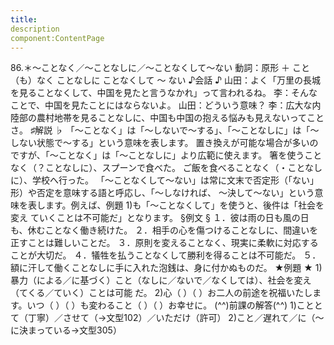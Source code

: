 ```yaml
---
title:
description
component:ContentPage
---
```



86.＊～ことなく／～ことなしに／～ことなくして～ない
動詞：原形 ＋ こと（も）なく
ことなしに
ことなくして ～ ない
♪会話 ♪
山田：よく「万里の長城を見ることなくして、中国を見たと言うなかれ」って言われるね。
李：そんなことで、中国を見たことにはならないよ。 山田：どういう意味？
李：広大な内陸部の農村地帯を見ることなしに、中国も中国の抱える悩みも見えないってことさ。
♯解説 ♭
「～ことなく」は「～しないで～する」、「～ことなしに」は「～しない状態で～する」という意味を表します。 置き換えが可能な場合が多いのですが、「～ことなく」は「～ことなしに」より広範に使えます。
箸を使うことなく（？ことなしに）、スプーンで食べた。 ご飯を食べることなく（・ことなしに）、学校へ行った。 「～ことなくして～ない」は常に文末で否定形（「ない」形）や否定を意味する語と呼応し、「～しなければ、
～決して～ない」という意味を表します。例えば、例題 1)も「～ことなくして」を使うと、後件は「社会を変え ていくことは不可能だ」となります。
§例文 §
１．彼は雨の日も風の日も、休むことなく働き続けた。
２．相手の心を傷つけることなしに、間違いを正すことは難しいことだ。
３．原則を変えることなく、現実に柔軟に対応することが大切だ。
４．犠牲を払うことなくして勝利を得ることは不可能だ。
５．額に汗して働くことなしに手に入れた泡銭は、身に付かぬものだ。
★例題 ★
1)暴力（による／に基づく）こと（なしに／ないで／なくしては）、社会を変え（てくる／ていく）ことは可能
だ。
2)心（ ）（ ）お二人の前途を祝福いたします。いつ（ ）（ ）も変わること（ ）（ ）お幸せに。
(^^)前課の解答(^^)
1)こととて（丁寧）／させて（→文型102）／いただけ（許可）
2)こと／遅れて／に（～に決まっている→文型305）
